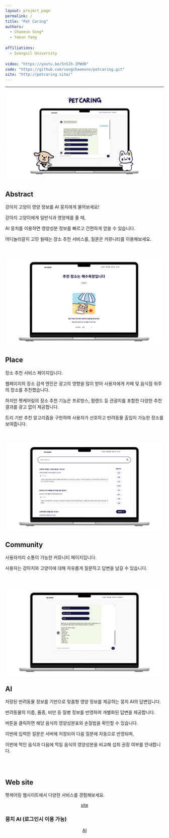 ```yaml
---
layout: project_page
permalink: /
title: "Pet Caring"
authors:
  - Chaeeun Song*
  - Yeeun Yang
    
affiliations:
  - Soongsil University

video: "https://youtu.be/5nSJh-IPWd0"
code: "https://github.com/songchaeeunn/petcaring.git"
site: "http://petcaring.site/"
---
```


<body>
  <hr>
  <img src = "images/mainIMG.png" alt = "Example 001" style="display: block; margin: auto;">
</body>


<!-- Using HTML to center the abstract -->
<div class="columns is-centered has-text-centered">
  <div class="column is-four-fifths">
    <h2>Abstract</h2>
    <div class="has-text-centered">
      <p>강아지 고양이 영양 정보를 AI 뭉치에게 물어보세요!</p>
      <p>강아지 고양이에게 일반식과 영양제를 줄 때, </p>
      <p></p>AI 뭉치를 이용하면 영양성분 정보를 빠르고 간편하게 얻을 수 있습니다.</p>
      <p>어디놀러갈지 고민 될때는 장소 추천 서비스를, 질문은 커뮤니티를 이용해보세요.</p>
    </div>
  </div>
</div>
<br><br>



 <img src = "images/placeIMG.png" alt = "Example 001" style="display: block; margin: auto;">
 <div class="columns is-centered has-text-centered">
  <div class="column is-four-fifths">
    <h2>Place</h2>
    <div class="has-text-centered">
       <p>장소 추천 서비스 페이지입니다.</p>
       <p>웹페이지의 장소 검색 엔진은 광고의 영향을 많이 받아 사용자에게 카페 및 음식점 위주의 장소를 추천했습니다.</p>
       <p>하지만 펫케어링의 장소 추천 기능은 프로방스, 팜랜드 등 관광지를 포함한 다양한 추천 결과를 광고 없이 제공합니다.</p>
       <p>트리 기반 추천 알고리즘을 구현하여 사용자가 선호하고 반려동물 출입이 가능한 장소를 보여줍니다.</p>
    </div>
  </div>
</div>
<br><br>

<img src = "images/commuIMG.png" alt = "Example 001" style="display: block; margin: auto;">
<div class="columns is-centered has-text-centered">
  <div class="column is-four-fifths">
    <h2>Community</h2>
    <div class="has-text-centered">
       <p>사용자끼리 소통이 가능한 커뮤니티 페이지입니다.</p>
       <p>사용자는 강아지와 고양이에 대해 자유롭게 질문하고 답변을 남길 수 있습니다.</p>
    </div>
  </div>
</div>
<br><br>

<img src = "images/AIimg.png" alt = "Example 001" style="display: block; margin: auto;">
<div class="columns is-centered has-text-centered">
  <div class="column is-four-fifths">
    <h2>AI</h2>
    <div class="has-text-centered">
       <p>저장된 반려동물 정보를 기반으로 맞춤형 영양 정보를 제공하는 뭉치 AI의 답변입니다.</p>
       <p>반려동물의 이름, 품종, 비만 등 질병 정보를 반영하여 개별화된 답변을 제공합니다. </p>
       <p>버튼을 클릭하면 해당 음식의 영양성분표와 손질법을 확인할 수 있습니다.</p>
       <p>이번에 입력한 질문은 서버에 저장되어 다음 질문에 자동으로 반영되며, </p>
       <p>이번에 먹인 음식과 다음에 먹일 음식의 영양성분을 비교해 섭취 권장 여부를 안내합니다.</p>
    </div>
  </div>
</div>
 <br><br>  

<!-- Dataset Download Buttons -->


## Web site
펫케어링 웹사이트에서 다양한 서비스를 경험해보세요.
<div class="buttons" style="text-align: center; margin-top: 1em;">
  <a class="button is-primary" href="http://petcaring.site/" target="_blank">site</a>
</div>


### 뭉치 AI (로그인시 이용 가능)
<div class="buttons" style="text-align: center; margin-top: 1em;">
  <a class="button is-primary" href="http://43.202.9.123/html/chat/chatbot.html" target="_blank">AI</a>
</div>  


